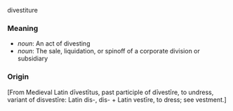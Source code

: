 divestiture
### Meaning
+ _noun_: An act of divesting
+ _noun_: The sale, liquidation, or spinoff of a corporate division or subsidiary

### Origin

[From Medieval Latin dīvestītus, past participle of dīvestīre, to undress, variant of disvestīre: Latin dis-, dis- + Latin vestīre, to dress; see vestment.]
